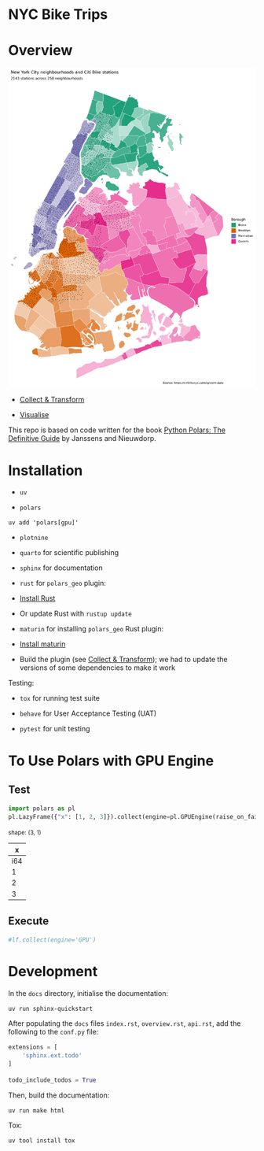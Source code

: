 # NYC Bike Trips


# Overview

![NYC Bike Stations](img/nyc_map.png)

- [Collect & Transform](01_collect_transform.md)

- [Visualise](02_visualise.md)

This repo is based on code written for the book [Python Polars: The
Definitive
Guide](https://github.com/jeroenjanssens/python-polars-the-definitive-guide)
by Janssens and Nieuwdorp.

# Installation

- `uv`

- `polars`

``` {bash}
uv add 'polars[gpu]'
```

- `plotnine`

- `quarto` for scientific publishing

- `sphinx` for documentation

- `rust` for `polars_geo` plugin:

- [Install Rust](https://www.rust-lang.org/tools/install)

- Or update Rust with `rustup update`

- `maturin` for installing `polars_geo` Rust plugin:

- [Install maturin](https://www.maturin.rs/installation.html)

- Build the plugin (see [Collect & Transform](01_collect_transform.md));
  we had to update the versions of some dependencies to make it work

Testing:

- `tox` for running test suite

- `behave` for User Acceptance Testing (UAT)

- `pytest` for unit testing

# To Use Polars with GPU Engine

## Test

``` python
import polars as pl
pl.LazyFrame({"x": [1, 2, 3]}).collect(engine=pl.GPUEngine(raise_on_fail=True))
```

<div>

<div><style>
.dataframe > thead > tr,
.dataframe > tbody > tr {
  text-align: right;
  white-space: pre-wrap;
}
</style>
<small>shape: (3, 1)</small>

| x   |
|-----|
| i64 |
| 1   |
| 2   |
| 3   |

</div>

</div>

## Execute

``` python
#lf.collect(engine='GPU')
```

# Development

In the `docs` directory, initialise the documentation:

``` {bash}
uv run sphinx-quickstart
```

After populating the `docs` files `index.rst`, `overview.rst`,
`api.rst`, add the following to the `conf.py` file:

``` python
extensions = [
    'sphinx.ext.todo'
]

todo_include_todos = True
```

Then, build the documentation:

``` {bash}
uv run make html
```

Tox:

``` {bash}
uv tool install tox
```
